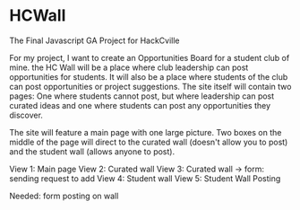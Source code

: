 # HCWall
The Final Javascript GA Project for HackCville

For my project, I want to create an Opportunities Board for a student club of mine.
the HC Wall will be a place where club leadership can post opportunities for students. It will also be a place where students of the club can post opportunities or project suggestions. The site itself will contain two pages: One where students cannot post, but where leadership can post curated ideas and one where students can post any opportunities they discover.

The site will feature a main page with one large picture. Two boxes on the middle of the page will direct to the curated wall (doesn't allow you to post) and the student wall (allows anyone to post).

View 1: Main page
View 2: Curated wall
View 3: Curated wall -> form: sending request to add
View 4: Student wall
View 5: Student Wall Posting

Needed:
form
posting on wall
